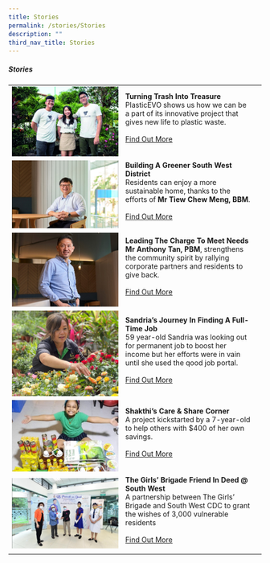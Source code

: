 ```yaml
---
title: Stories
permalink: /stories/Stories
description: ""
third_nav_title: Stories
---
```

##### Stories

| ||  |
| -------- | -------- | -------- |
| ![](/images/Stories/Plasticevo%20team.jpg)    |   **Turning Trash Into Treasure**<br> PlasticEVO shows us how we can be a part of its innovative project that gives new life to plastic waste. <br><br> [Find Out More](/stories/stories/turning-trash-into-treasure)<br><br>|      |
| ![](/images/Stories/CM.jpg)    |   **Building A Greener South West District**<br> Residents can enjoy a more sustainable home, thanks to the efforts of **Mr Tiew Chew Meng, BBM**. <br><br> [Find Out More](/stories/Building-A-Greener-South-West-District)<br><br>|      |
| ![](/images/Stories/Anthony.jpg)|  **Leading The Charge To Meet Needs**<br>**Mr Anthony Tan, PBM**, strengthens the community spirit by rallying corporate partners and residents to give back.<br><br> [Find Out More](/stories/Leading-The-Charge-To-Meet-Needs)<br><br>|
|![](/images/Stories/sandria%20(2).jpg)| **Sandria’s Journey In Finding A Full-Time Job**<br>59 year-old Sandria was looking out for permanent job to boost her income but her efforts were in vain until she used the qood job portal.<br><br> [Find Out More](/stories/Sandrias-Journey-In-Finding-A-Full-Time-Job)<br><br>|   |
| ![](/images/Stories/Shakthi-.jpg)    |   **Shakthi’s Care & Share Corner**<br> A project kickstarted by a 7-year-old to help others with $400 of her own savings.<br><br> [Find Out More](/stories/Shakthis-Care-Share-Corner)<br><br>|      |
| ![](/images/Stories/gb.jpg)   |   **The Girls’ Brigade Friend In Deed @ South West**<br> A partnership between The Girls’ Brigade and South West CDC to grant the wishes of 3,000 vulnerable residents <br><br> [Find Out More](/stories/The-Girls-Brigade-Friend-In-Deed-SouthWest)<br><br>|      |

